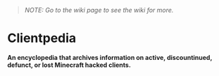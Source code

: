 > *NOTE: Go to the wiki page to see the wiki for more.*

# Clientpedia
**An encyclopedia that archives information on active, discountinued, defunct, or lost Minecraft hacked clients.**

